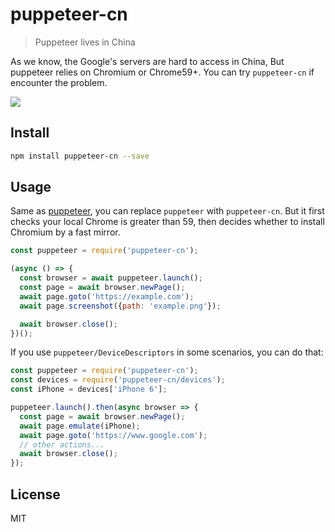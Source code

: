 # puppeteer-cn

> Puppeteer lives in China

As we know, the Google's servers are hard to access in China, But puppeteer relies on Chromium or Chrome59+. You can try `puppeteer-cn` if encounter the problem.

![](https://user-images.githubusercontent.com/1892857/35903942-2f382f34-0c1c-11e8-9855-15809b1a5985.png)

## Install

```bash
npm install puppeteer-cn --save
```

## Usage

Same as [puppeteer](https://github.com/GoogleChrome/puppeteer), you can replace `puppeteer` with `puppeteer-cn`. But it first checks your local Chrome is greater than 59, then decides whether to install Chromium by a fast mirror.

```javascript
const puppeteer = require('puppeteer-cn');

(async () => {
  const browser = await puppeteer.launch();
  const page = await browser.newPage();
  await page.goto('https://example.com');
  await page.screenshot({path: 'example.png'});

  await browser.close();
})();
```

If you use `puppeteer/DeviceDescriptors` in some scenarios, you can do that:

```javascript
const puppeteer = require('puppeteer-cn');
const devices = require('puppeteer-cn/devices');
const iPhone = devices['iPhone 6'];

puppeteer.launch().then(async browser => {
  const page = await browser.newPage();
  await page.emulate(iPhone);
  await page.goto('https://www.google.com');
  // other actions...
  await browser.close();
});
```

## License

MIT
